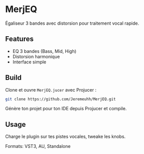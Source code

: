 # MerjEQ

Égaliseur 3 bandes avec distorsion pour traitement vocal rapide.

## Features
- EQ 3 bandes (Bass, Mid, High)
- Distorsion harmonique
- Interface simple

## Build
Clone et ouvre `MerjEQ.jucer` avec Projucer :

```bash
git clone https://github.com/Jeremeuhh/MerjEQ.git
```

Génère ton projet pour ton IDE depuis Projucer et compile.

## Usage
Charge le plugin sur tes pistes vocales, tweake les knobs.

Formats: VST3, AU, Standalone
